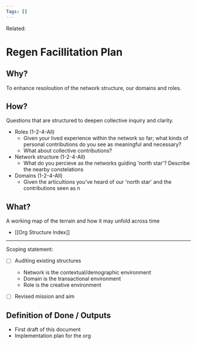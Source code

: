 ```yaml
---
Tags: []
---
```

Related: 
# Regen Facillitation Plan

## Why?
To enhance resoloution of the network structure, our domains and roles.

## How?
Questions that are structured to deepen collective inquiry and clarity. 

- Roles (1-2-4-All)
	- Given your lived experience within the network so far; what kinds of personal contributions do you see as meaningful and necessary? 
	- What about collective contributions?
- Network structure (1-2-4-All) 
	- What do you percieve as the networks guiding 'north star'? Describe the nearby constelations 
- Domains (1-2-4-All) 
	- Given the articultions you've heard of our 'north star' and the contributions seen as n 

## What?
A working map of the terrain and how it may unfold across time
- [[Org Structure Index]]



---

Scoping statement:
- [ ] Auditing existing structures
	- Network is the contextual/demographic environment
	- Domain is the transactional environment
	- Role is the creative environment
- [ ] Revised mission and aim




## Definition of Done / Outputs
- First draft of this document
- Implementation plan for the org